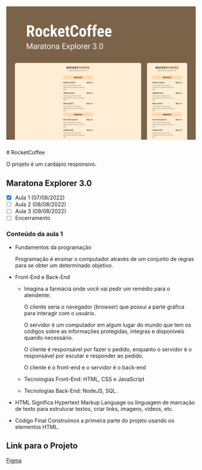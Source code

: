 <h1 align="center">
  <img alt="Capa" title="Capa" src="./assets/capa.png" />
</h1>
# RocketCoffee

O projeto é um cardápio responsivo.

## Maratona Explorer 3.0

- [x] Aula 1 (07/08/2022)
- [ ] Aula 2 (08/08/2022)
- [ ] Aula 3 (09/08/2022)
- [ ] Encerramento

### Conteúdo da aula 1

- Fundamentos da programação

  Programação é ensinar o computador através de um conjunto de regras para se obter um determinado objetivo.

- Front-End e Back-End

  - Imagina a farmácia onde você vai pedir um remédio para o atendente:

    O cliente seria o navegador (browser) que possui a parte gráfica para interagir com o usuário.

    O servidor é um computador em algum lugar do mundo que tem os códigos sobre as informações protegidas, íntegras e disponíveis quando necessário.

    O cliente é responsável por fazer o pedido, enquanto o servidor é o responsável por escutar e responder ao pedido.

    O cliente é o front-end e o servidor é o back-end

  - Tecnologias Front-End: HTML, CSS e JavaScript
  - Tecnologias Back-End: NodeJS, SQL.

- HTML
  Significa Hypertext Markup Language ou linguagem de marcação de texto para estruturar textos, criar links, imagens, vídeos, etc.

- Código Final
  Construímos a primeira parte do projeto usando os elementos HTML.

## Link para o Projeto

[Figma](https://www.figma.com/community/file/1138209866997102496)
